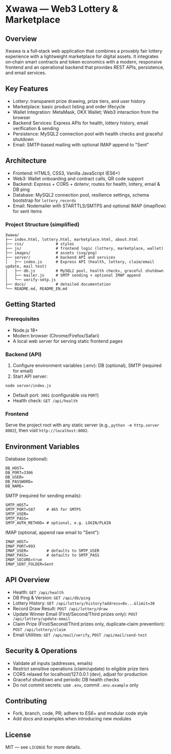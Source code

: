 # Xwawa — Web3 Lottery & Marketplace

## Overview
Xwawa is a full‑stack web application that combines a provably fair lottery experience with a lightweight marketplace for digital assets. It integrates on‑chain smart contracts and token economics with a modern, responsive frontend and an operational backend that provides REST APIs, persistence, and email services.

## Key Features
- Lottery: transparent prize drawing, prize tiers, and user history
- Marketplace: basic product listing and order lifecycle
- Wallet Integration: MetaMask, OKX Wallet; Web3 interaction from the browser
- Backend Services: Express APIs for health, lottery history, email verification & sending
- Persistence: MySQL2 connection pool with health checks and graceful shutdown
- Email: SMTP‑based mailing with optional IMAP append to "Sent"

## Architecture
- Frontend: HTML5, CSS3, Vanilla JavaScript (ES6+)
- Web3: Wallet onboarding and contract calls, QR code support
- Backend: Express + CORS + dotenv; routes for health, lottery, email & DB ping
- Database: MySQL2 connection pool, resilience settings, schema bootstrap for `lottery_records`
- Email: Nodemailer with STARTTLS/SMTPS and optional IMAP (imapflow) for sent items

### Project Structure (simplified)
```
Xwawa/
├── index.html, lottery.html, marketplace.html, about.html
├── css/              # styles
├── js/               # frontend logic (lottery, marketplace, wallet)
├── images/           # assets (svg/png)
├── server/           # backend API and services
│   ├── index.js      # Express API (health, lottery, claim/email update, mail test)
│   ├── db.js         # MySQL2 pool, health checks, graceful shutdown
│   ├── mailer.js     # SMTP sending + optional IMAP append
│   └── verify-smtp.js
├── docs/             # detailed documentation
└── README.md, README_EN.md
```

## Getting Started
### Prerequisites
- Node.js 18+
- Modern browser (Chrome/Firefox/Safari)
- A local web server for serving static frontend pages

### Backend (API)
1. Configure environment variables (.env): DB (optional), SMTP (required for email)
2. Start API server:
```
node server/index.js
```
- Default port: `3001` (configurable via `PORT`)
- Health check: `GET /api/health`

### Frontend
Serve the project root with any static server (e.g., `python -m http.server 8002`), then visit `http://localhost:8002`.

## Environment Variables
Database (optional):
```
DB_HOST=
DB_PORT=3306
DB_USER=
DB_PASSWORD=
DB_NAME=
```
SMTP (required for sending emails):
```
SMTP_HOST=
SMTP_PORT=587     # 465 for SMTPS
SMTP_USER=
SMTP_PASS=
SMTP_AUTH_METHOD= # optional, e.g. LOGIN/PLAIN
```
IMAP (optional, append raw email to "Sent"):
```
IMAP_HOST=
IMAP_PORT=993
IMAP_USER=        # defaults to SMTP_USER
IMAP_PASS=        # defaults to SMTP_PASS
IMAP_SECURE=true
IMAP_SENT_FOLDER=Sent
```

## API Overview
- Health: `GET /api/health`
- DB Ping & Version: `GET /api/db/ping`
- Lottery History: `GET /api/lottery/history?address=0x...&limit=30`
- Record Draw Result: `POST /api/lottery/draw`
- Update Winner Email (First/Second/Third prizes only): `POST /api/lottery/update-email`
- Claim Prize (First/Second/Third prizes only, duplicate‑claim prevention): `POST /api/lottery/claim`
- Email Utilities: `GET /api/mail/verify`, `POST /api/mail/send-test`

## Security & Operations
- Validate all inputs (addresses, emails)
- Restrict sensitive operations (claim/update) to eligible prize tiers
- CORS relaxed for localhost/127.0.0.1 (dev), adjust for production
- Graceful shutdown and periodic DB health checks
- Do not commit secrets: use `.env`, commit `.env.example` only

## Contributing
- Fork, branch, code, PR; adhere to ES6+ and modular code style
- Add docs and examples when introducing new modules

## License
MIT — see `LICENSE` for more details.